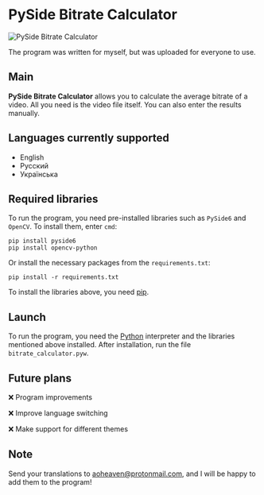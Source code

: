 # PySide Bitrate Calculator
 
![PySide Bitrate Calculator](https://i.ibb.co/7CBqKRV/pyside-bitrate-calculator.png)

The program was written for myself, but was uploaded for everyone to use.

## Main
**PySide Bitrate Calculator** allows you to calculate the average bitrate of a video. All you need is the video file itself. You can also enter the results manually.

## Languages currently supported

+ English
+ Русский
+ Українська
      
## Required libraries
To run the program, you need pre-installed libraries such as `PySide6` and `OpenCV`. To install them, enter `cmd`:
```
pip install pyside6
pip install opencv-python
```
Or install the necessary packages from the `requirements.txt`:

`pip install -r requirements.txt`

To install the libraries above, you need [pip](https://pip.pypa.io/en/latest/installation/).
## Launch
To run the program, you need the [Python](https://www.python.org/) interpreter and the libraries mentioned above installed. After installation, run the file `bitrate_calculator.pyw`.

## Future plans
:x: Program improvements

:x: Improve language switching

:x: Make support for different themes

## Note

Send your translations to aoheaven@protonmail.com, and I will be happy to add them to the program!
